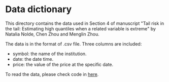 # Data dictionary

This directory contains the data used in Section 4 of manuscript "Tail risk in the tail: Estimating high quantiles when a related variable is extreme" by Natalia Nolde, Chen Zhou and Menglin Zhou.

The data is in the format of .csv file. Three columns are included:

- symbol: the name of the institution.
- date: the date time.
- price: the value of the price at the specific date.

To read the data, please check code in [here](https://github.com/menglinzhou/msCoVaR/blob/main/code/code_application.R#L10-L19).
